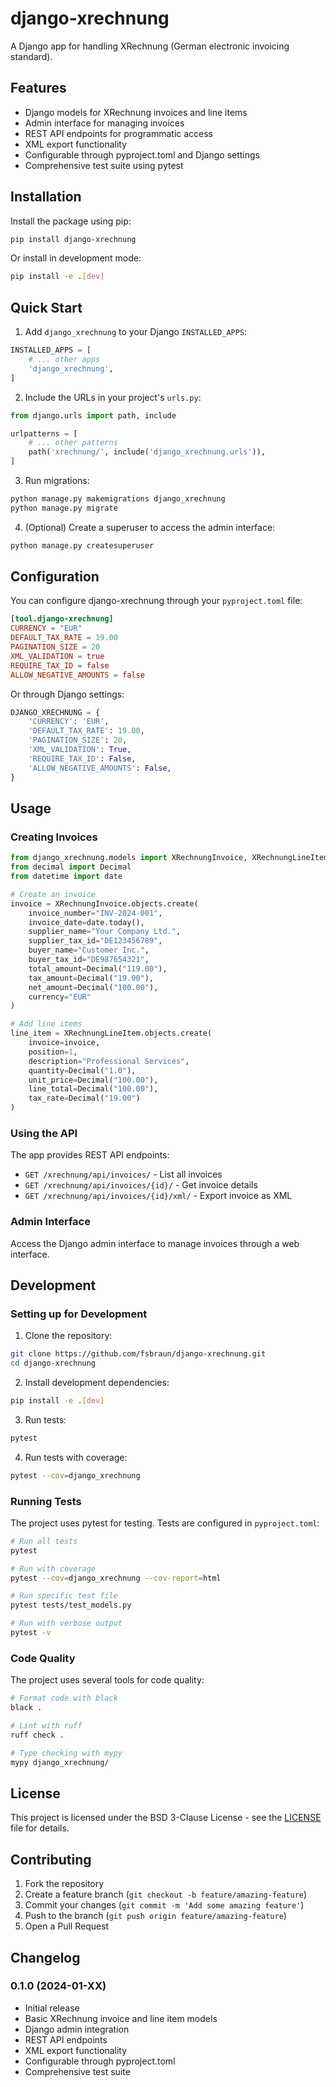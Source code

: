 # django-xrechnung

A Django app for handling XRechnung (German electronic invoicing standard).

## Features

- Django models for XRechnung invoices and line items
- Admin interface for managing invoices
- REST API endpoints for programmatic access
- XML export functionality
- Configurable through pyproject.toml and Django settings
- Comprehensive test suite using pytest

## Installation

Install the package using pip:

```bash
pip install django-xrechnung
```

Or install in development mode:

```bash
pip install -e .[dev]
```

## Quick Start

1. Add `django_xrechnung` to your Django `INSTALLED_APPS`:

```python
INSTALLED_APPS = [
    # ... other apps
    'django_xrechnung',
]
```

2. Include the URLs in your project's `urls.py`:

```python
from django.urls import path, include

urlpatterns = [
    # ... other patterns
    path('xrechnung/', include('django_xrechnung.urls')),
]
```

3. Run migrations:

```bash
python manage.py makemigrations django_xrechnung
python manage.py migrate
```

4. (Optional) Create a superuser to access the admin interface:

```bash
python manage.py createsuperuser
```

## Configuration

You can configure django-xrechnung through your `pyproject.toml` file:

```toml
[tool.django-xrechnung]
CURRENCY = "EUR"
DEFAULT_TAX_RATE = 19.00
PAGINATION_SIZE = 20
XML_VALIDATION = true
REQUIRE_TAX_ID = false
ALLOW_NEGATIVE_AMOUNTS = false
```

Or through Django settings:

```python
DJANGO_XRECHNUNG = {
    'CURRENCY': 'EUR',
    'DEFAULT_TAX_RATE': 19.00,
    'PAGINATION_SIZE': 20,
    'XML_VALIDATION': True,
    'REQUIRE_TAX_ID': False,
    'ALLOW_NEGATIVE_AMOUNTS': False,
}
```

## Usage

### Creating Invoices

```python
from django_xrechnung.models import XRechnungInvoice, XRechnungLineItem
from decimal import Decimal
from datetime import date

# Create an invoice
invoice = XRechnungInvoice.objects.create(
    invoice_number="INV-2024-001",
    invoice_date=date.today(),
    supplier_name="Your Company Ltd.",
    supplier_tax_id="DE123456789",
    buyer_name="Customer Inc.",
    buyer_tax_id="DE987654321",
    total_amount=Decimal("119.00"),
    tax_amount=Decimal("19.00"),
    net_amount=Decimal("100.00"),
    currency="EUR"
)

# Add line items
line_item = XRechnungLineItem.objects.create(
    invoice=invoice,
    position=1,
    description="Professional Services",
    quantity=Decimal("1.0"),
    unit_price=Decimal("100.00"),
    line_total=Decimal("100.00"),
    tax_rate=Decimal("19.00")
)
```

### Using the API

The app provides REST API endpoints:

- `GET /xrechnung/api/invoices/` - List all invoices
- `GET /xrechnung/api/invoices/{id}/` - Get invoice details
- `GET /xrechnung/api/invoices/{id}/xml/` - Export invoice as XML

### Admin Interface

Access the Django admin interface to manage invoices through a web interface.

## Development

### Setting up for Development

1. Clone the repository:

```bash
git clone https://github.com/fsbraun/django-xrechnung.git
cd django-xrechnung
```

2. Install development dependencies:

```bash
pip install -e .[dev]
```

3. Run tests:

```bash
pytest
```

4. Run tests with coverage:

```bash
pytest --cov=django_xrechnung
```

### Running Tests

The project uses pytest for testing. Tests are configured in `pyproject.toml`:

```bash
# Run all tests
pytest

# Run with coverage
pytest --cov=django_xrechnung --cov-report=html

# Run specific test file
pytest tests/test_models.py

# Run with verbose output
pytest -v
```

### Code Quality

The project uses several tools for code quality:

```bash
# Format code with black
black .

# Lint with ruff
ruff check .

# Type checking with mypy
mypy django_xrechnung/
```

## License

This project is licensed under the BSD 3-Clause License - see the [LICENSE](LICENSE) file for details.

## Contributing

1. Fork the repository
2. Create a feature branch (`git checkout -b feature/amazing-feature`)
3. Commit your changes (`git commit -m 'Add some amazing feature'`)
4. Push to the branch (`git push origin feature/amazing-feature`)
5. Open a Pull Request

## Changelog

### 0.1.0 (2024-01-XX)

- Initial release
- Basic XRechnung invoice and line item models
- Django admin integration
- REST API endpoints
- XML export functionality
- Configurable through pyproject.toml
- Comprehensive test suite